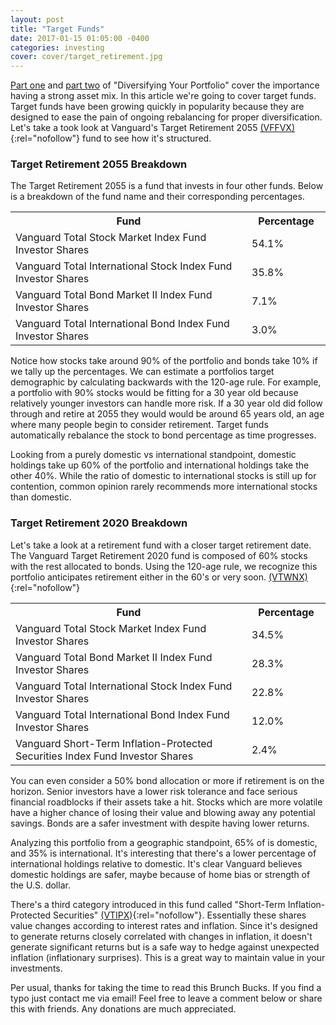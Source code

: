 ```yaml
---
layout: post
title: "Target Funds"
date: 2017-01-15 01:05:00 -0400
categories: investing
cover: cover/target_retirement.jpg
---
```

[Part one](http://brunchbucks.com/investing/2016/11/21/diversifying-your-portfolio.html) and [part two](http://brunchbucks.com/investing/2017/01/08/diversifying-your-portfolio-2.html) of "Diversifying Your Portfolio" cover the importance having a strong asset mix. In this article we're going to cover target funds. Target funds have been growing quickly in popularity because they are designed to ease the pain of ongoing rebalancing for proper diversification. Let's take a took look at Vanguard's Target Retirement 2055 [(VFFVX)](https://personal.vanguard.com/us/funds/snapshot?FundId=1487&FundIntExt=INT#tab=2){:rel="nofollow"} fund to see how it's structured.

### Target Retirement 2055 Breakdown
The Target Retirement 2055 is a fund that invests in four other funds. Below is a breakdown of the fund name and their corresponding percentages.
<table>
  <colgroup>
    <col style="width: 75%;">
    <col style="width: 25%;">
  </colgroup>
  <tr>
    <th>Fund</th>
    <th>Percentage</th>
  </tr>
  <tr>
    <td>Vanguard Total Stock Market Index Fund Investor Shares</td>
    <td>54.1%</td>
  </tr>
  <tr>
    <td>Vanguard Total International Stock Index Fund Investor Shares</td>
    <td>35.8%</td>
  </tr>
  <tr>
    <td>Vanguard Total Bond Market II Index Fund Investor Shares</td>
    <td>7.1%</td>
  </tr>
  <tr>
    <td>Vanguard Total International Bond Index Fund Investor Shares</td>
    <td>3.0%</td>
  </tr>
</table>

Notice how stocks take around 90% of the portfolio and bonds take 10% if we tally up the percentages. We can estimate a portfolios target demographic by calculating backwards with the 120-age rule. For example, a portfolio with 90% stocks would be fitting for a 30 year old because relatively younger investors can handle more risk. If a 30 year old did follow through and retire at 2055 they would would be around 65 years old, an age where many people begin to consider retirement. Target funds automatically rebalance the stock to bond percentage as time progresses.

Looking from a purely domestic vs international standpoint, domestic holdings take up 60% of the portfolio and international holdings take the other 40%. While the ratio of domestic to international stocks is still up for contention, common opinion rarely recommends more international stocks than domestic.

### Target Retirement 2020 Breakdown
Let's take a look at a retirement fund with a closer target retirement date. The Vanguard Target Retirement 2020 fund is composed of 60% stocks with the rest allocated to bonds. Using the 120-age rule, we recognize this portfolio anticipates retirement either in the 60's or very soon. [(VTWNX)](https://personal.vanguard.com/us/funds/snapshot?FundId=0682&FundIntExt=INT){:rel="nofollow"}
<table>
  <colgroup>
    <col style="width: 75%;">
    <col style="width: 25%;">
  </colgroup>
  <tr>
    <th>Fund</th>
    <th>Percentage</th>
  </tr>
  <tr>
    <td>Vanguard Total Stock Market Index Fund Investor Shares</td>
    <td>34.5%</td>
  </tr>
  <tr>
    <td>Vanguard Total Bond Market II Index Fund Investor Shares</td>
    <td>28.3%</td>
  </tr>
  <tr>
    <td>Vanguard Total International Stock Index Fund Investor Shares</td>
    <td>22.8%</td>
  </tr>
  <tr>
    <td>Vanguard Total International Bond Index Fund Investor Shares</td>
    <td>12.0%</td>
  </tr>
  <tr>
    <td>Vanguard Short-Term Inflation-Protected Securities Index Fund Investor Shares</td>
    <td>2.4%</td>
  </tr>
</table>

You can even consider a 50% bond allocation or more if retirement is on the horizon. Senior investors have a lower risk tolerance and face serious financial roadblocks if their assets take a hit. Stocks which are more volatile have a higher chance of losing their value and blowing away any potential savings. Bonds are a safer investment with despite having lower returns.

Analyzing this portfolio from a geographic standpoint, 65% of is domestic, and 35% is international. It's interesting that there's a lower percentage of international holdings relative to domestic. It's clear Vanguard believes domestic holdings are safer, maybe because of home bias or strength of the U.S. dollar.
<!-- [U.S. News](http://money.usnews.com/investing/articles/2016-08-09/why-you-should-buy-more-foreign-stocks){rel=:nofollow} this should be a link to domestic vs international stocks -->

There's a third category introduced in this fund called "Short-Term Inflation-Protected Securities" [(VTIPX)]([https://personal.vanguard.com/us/funds/snapshot?FundId=1967&FundIntExt=INT]){:rel="nofollow"}. Essentially these shares value changes according to interest rates and inflation. Since it's designed to generate returns closely correlated with changes in inflation, it doesn't generate significant returns but is a safe way to hedge against unexpected inflation (inflationary surprises). This is a great way to maintain value in your investments.

Per usual, thanks for taking the time to read this Brunch Bucks. If you find a typo just contact me via email! Feel free to leave a comment below or share this with friends. Any donations are much appreciated.
